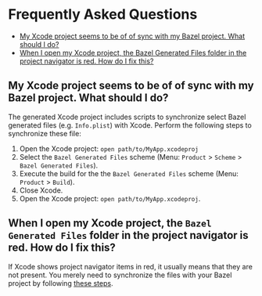 # Frequently Asked Questions

<!--
The TOC for this document was generated using https://github.com/ekalinin/github-markdown-toc.go.

# Install gh-md-toc
brew install github-markdown-toc

# Generate TOC
gh-md-toc --hide-header --hide-footer --start-depth=1
-->
* [My Xcode project seems to be of of sync with my Bazel project\. What should I do?](#my-xcode-project-seems-to-be-of-of-sync-with-my-bazel-project-what-should-i-do)
* [When I open my Xcode project, the Bazel Generated Files folder in the project navigator is red\. How do I fix this?](#when-i-open-my-xcode-project-the-bazel-generated-files-folder-in-the-project-navigator-is-red-how-do-i-fix-this)


## My Xcode project seems to be of of sync with my Bazel project. What should I do?

The generated Xcode project includes scripts to synchronize select Bazel
generated files (e.g. `Info.plist`) with Xcode. Perform the following steps to
synchronize these file:

1. Open the Xcode project: `open path/to/MyApp.xcodeproj`
2. Select the `Bazel Generated Files` scheme (Menu: `Product` > `Scheme` > `Bazel Generated Files`).
3. Execute the build for the the `Bazel Generated Files` scheme (Menu: `Product` > `Build`).
4. Close Xcode.
5. Open the Xcode project: `open path/to/MyApp.xcodeproj`.

## When I open my Xcode project, the `Bazel Generated Files` folder in the project navigator is red. How do I fix this?

If Xcode shows project navigator items in red, it usually means that they are not present. You
merely need to synchronize the files with your Bazel project by following [these
steps](#my-xcode-project-seems-to-be-of-of-sync-with-my-bazel-project-what-should-i-do).
